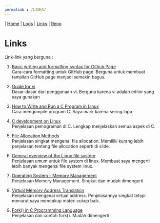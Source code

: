 ```yaml
---
permalink : /LINKS/
---
```

| [Home](index.md) | [Logs](TXT/mylog.txt) | [Links](.) | [Repo](https://github.com/EzraPsh/os212)

# Links
Link-link yang berguna :

1. [Basic writing and formatting syntax for Github Page](https://docs.github.com/en/github/writing-on-github/getting-started-with-writing-and-formatting-on-github/basic-writing-and-formatting-syntax)<br>
  Cara-cara formatting untuk GitHub page. Berguna untuk membuat tampilan GitHub page menjadi semakin bagus.

2. [Guide for vi](https://www.cs.colostate.edu/helpdocs/vi.html)<br>
  Dasar-dasar dari penggunaan vi. Berguna karena vi adalah editor yang saya gunakan
 
3. [How to Write and Run a C Program in Linux](https://vitux.com/how-to-write-and-run-a-c-program-in-linux/)<br>
  Cara mengompile program C. Saya mark karena sering lupa.
  
4. [C development on Linux](https://linuxconfig.org/c-development-on-linux-introduction-i)<br>
  Penjelasan pemograman di C. Lengkap menjelaskan semua aspek di C.

5. [File Allocation Methods](https://www.geeksforgeeks.org/file-allocation-methods/)<br>
  Penjelasan singkat mengenai file allocation. Memiliki kurang lebih penjelasan tentang file allocation seperti di slide.

6. [General overview of the Linux file system](https://tldp.org/LDP/intro-linux/html/sect_03_01.html)<br>
  Penjelasan umum untuk file system di linux. Membuat saya mengerti lebih banyak mengenai file system linux.

7. [Operating System - Memory Management](https://www.tutorialspoint.com/operating_system/os_memory_management.htm)<br>
  Penjelasan Memory Management. Singkat dan mudah dimengerti

8. [Virtual Memory Address Translation](https://www.d.umn.edu/~gshute/os/address-translation.xhtml)<br>
  Penjelasan mengenai virtual address. Penjelasannya singkat tetapi menurut saya mencakup materi cukup baik.

9. [Fork() in C Programming Language](https://www.section.io/engineering-education/fork-in-c-programming-language/)<br>
  Penjelasan dan contoh fork(). Mudah dimengerti
